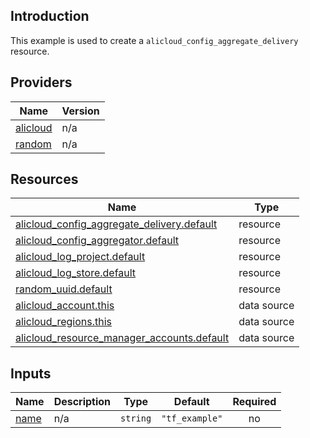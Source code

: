 <!-- BEGIN_TF_DOCS -->
## Introduction

This example is used to create a `alicloud_config_aggregate_delivery` resource.

## Providers

| Name | Version |
|------|---------|
| <a name="provider_alicloud"></a> [alicloud](#provider\_alicloud) | n/a |
| <a name="provider_random"></a> [random](#provider\_random) | n/a |

## Resources

| Name | Type |
|------|------|
| [alicloud_config_aggregate_delivery.default](https://registry.terraform.io/providers/aliyun/alicloud/latest/docs/resources/config_aggregate_delivery) | resource |
| [alicloud_config_aggregator.default](https://registry.terraform.io/providers/aliyun/alicloud/latest/docs/resources/config_aggregator) | resource |
| [alicloud_log_project.default](https://registry.terraform.io/providers/aliyun/alicloud/latest/docs/resources/log_project) | resource |
| [alicloud_log_store.default](https://registry.terraform.io/providers/aliyun/alicloud/latest/docs/resources/log_store) | resource |
| [random_uuid.default](https://registry.terraform.io/providers/hashicorp/random/latest/docs/resources/uuid) | resource |
| [alicloud_account.this](https://registry.terraform.io/providers/aliyun/alicloud/latest/docs/data-sources/account) | data source |
| [alicloud_regions.this](https://registry.terraform.io/providers/aliyun/alicloud/latest/docs/data-sources/regions) | data source |
| [alicloud_resource_manager_accounts.default](https://registry.terraform.io/providers/aliyun/alicloud/latest/docs/data-sources/resource_manager_accounts) | data source |

## Inputs

| Name | Description | Type | Default | Required |
|------|-------------|------|---------|:--------:|
| <a name="input_name"></a> [name](#input\_name) | n/a | `string` | `"tf_example"` | no |
<!-- END_TF_DOCS -->    